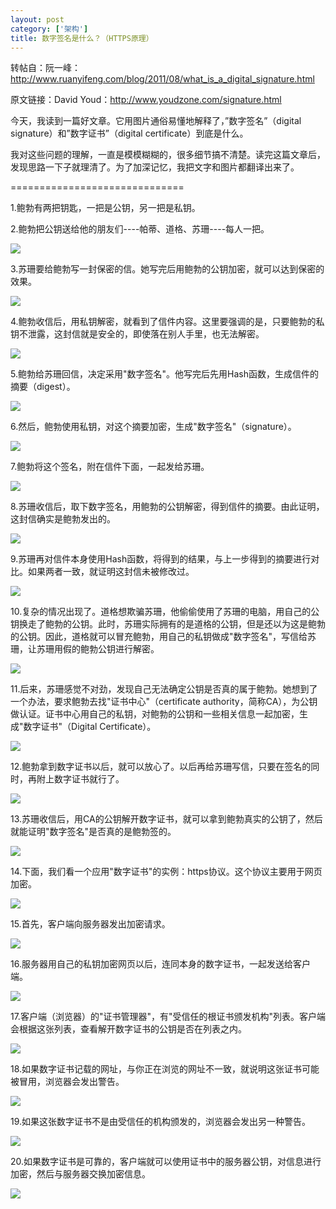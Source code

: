 ```yaml
---
layout: post
category: ['架构']
title: 数字签名是什么？（HTTPS原理）
---
```


转帖自：阮一峰：<http://www.ruanyifeng.com/blog/2011/08/what_is_a_digital_signature.html>

原文链接：David Youd：http://www.youdzone.com/signature.html

今天，我读到一篇好文章。它用图片通俗易懂地解释了，”数字签名”（digital signature）和”数字证书”（digital certificate）到底是什么。

我对这些问题的理解，一直是模模糊糊的，很多细节搞不清楚。读完这篇文章后，发现思路一下子就理清了。为了加深记忆，我把文字和图片都翻译出来了。

==============================

1.鲍勃有两把钥匙，一把是公钥，另一把是私钥。



2.鲍勃把公钥送给他的朋友们----帕蒂、道格、苏珊----每人一把。

![](/res/img/in_posts/ds/2.png)

3.苏珊要给鲍勃写一封保密的信。她写完后用鲍勃的公钥加密，就可以达到保密的效果。

![](/res/img/in_posts/ds/3.png)

4.鲍勃收信后，用私钥解密，就看到了信件内容。这里要强调的是，只要鲍勃的私钥不泄露，这封信就是安全的，即使落在别人手里，也无法解密。

![](/res/img/in_posts/ds/4.png)

5.鲍勃给苏珊回信，决定采用"数字签名"。他写完后先用Hash函数，生成信件的摘要（digest）。

![](/res/img/in_posts/ds/5.png)

6.然后，鲍勃使用私钥，对这个摘要加密，生成"数字签名"（signature）。

![](/res/img/in_posts/ds/6.png)

7.鲍勃将这个签名，附在信件下面，一起发给苏珊。

![](/res/img/in_posts/ds/7.png)

8.苏珊收信后，取下数字签名，用鲍勃的公钥解密，得到信件的摘要。由此证明，这封信确实是鲍勃发出的。

![](/res/img/in_posts/ds/8.png)

9.苏珊再对信件本身使用Hash函数，将得到的结果，与上一步得到的摘要进行对比。如果两者一致，就证明这封信未被修改过。

![](/res/img/in_posts/ds/9.png)

10.复杂的情况出现了。道格想欺骗苏珊，他偷偷使用了苏珊的电脑，用自己的公钥换走了鲍勃的公钥。此时，苏珊实际拥有的是道格的公钥，但是还以为这是鲍勃的公钥。因此，道格就可以冒充鲍勃，用自己的私钥做成"数字签名"，写信给苏珊，让苏珊用假的鲍勃公钥进行解密。

![](/res/img/in_posts/ds/10.png)

11.后来，苏珊感觉不对劲，发现自己无法确定公钥是否真的属于鲍勃。她想到了一个办法，要求鲍勃去找"证书中心"（certificate authority，简称CA），为公钥做认证。证书中心用自己的私钥，对鲍勃的公钥和一些相关信息一起加密，生成"数字证书"（Digital Certificate）。

![](/res/img/in_posts/ds/11.png)

12.鲍勃拿到数字证书以后，就可以放心了。以后再给苏珊写信，只要在签名的同时，再附上数字证书就行了。

![](/res/img/in_posts/ds/12.png)

13.苏珊收信后，用CA的公钥解开数字证书，就可以拿到鲍勃真实的公钥了，然后就能证明"数字签名"是否真的是鲍勃签的。

![](/res/img/in_posts/ds/13.png)

14.下面，我们看一个应用"数字证书"的实例：https协议。这个协议主要用于网页加密。

![](/res/img/in_posts/ds/14.png)

15.首先，客户端向服务器发出加密请求。

![](/res/img/in_posts/ds/15.png)

16.服务器用自己的私钥加密网页以后，连同本身的数字证书，一起发送给客户端。

![](/res/img/in_posts/ds/16.png)

17.客户端（浏览器）的"证书管理器"，有"受信任的根证书颁发机构"列表。客户端会根据这张列表，查看解开数字证书的公钥是否在列表之内。

![](/res/img/in_posts/ds/17.png)

18.如果数字证书记载的网址，与你正在浏览的网址不一致，就说明这张证书可能被冒用，浏览器会发出警告。

![](/res/img/in_posts/ds/18.png)

19.如果这张数字证书不是由受信任的机构颁发的，浏览器会发出另一种警告。

![](/res/img/in_posts/ds/19.png)

20.如果数字证书是可靠的，客户端就可以使用证书中的服务器公钥，对信息进行加密，然后与服务器交换加密信息。

![](/res/img/in_posts/ds/20.png)
